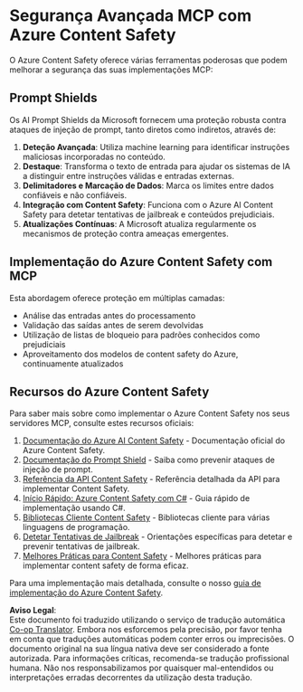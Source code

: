 <!--
CO_OP_TRANSLATOR_METADATA:
{
  "original_hash": "f5300fd1b5e84520d500b2a8f568a1d8",
  "translation_date": "2025-07-16T23:13:28+00:00",
  "source_file": "02-Security/azure-content-safety.md",
  "language_code": "pt"
}
-->
# Segurança Avançada MCP com Azure Content Safety

O Azure Content Safety oferece várias ferramentas poderosas que podem melhorar a segurança das suas implementações MCP:

## Prompt Shields

Os AI Prompt Shields da Microsoft fornecem uma proteção robusta contra ataques de injeção de prompt, tanto diretos como indiretos, através de:

1. **Deteção Avançada**: Utiliza machine learning para identificar instruções maliciosas incorporadas no conteúdo.
2. **Destaque**: Transforma o texto de entrada para ajudar os sistemas de IA a distinguir entre instruções válidas e entradas externas.
3. **Delimitadores e Marcação de Dados**: Marca os limites entre dados confiáveis e não confiáveis.
4. **Integração com Content Safety**: Funciona com o Azure AI Content Safety para detetar tentativas de jailbreak e conteúdos prejudiciais.
5. **Atualizações Contínuas**: A Microsoft atualiza regularmente os mecanismos de proteção contra ameaças emergentes.

## Implementação do Azure Content Safety com MCP

Esta abordagem oferece proteção em múltiplas camadas:
- Análise das entradas antes do processamento
- Validação das saídas antes de serem devolvidas
- Utilização de listas de bloqueio para padrões conhecidos como prejudiciais
- Aproveitamento dos modelos de content safety do Azure, continuamente atualizados

## Recursos do Azure Content Safety

Para saber mais sobre como implementar o Azure Content Safety nos seus servidores MCP, consulte estes recursos oficiais:

1. [Documentação do Azure AI Content Safety](https://learn.microsoft.com/azure/ai-services/content-safety/) - Documentação oficial do Azure Content Safety.
2. [Documentação do Prompt Shield](https://learn.microsoft.com/azure/ai-services/content-safety/concepts/prompt-shield) - Saiba como prevenir ataques de injeção de prompt.
3. [Referência da API Content Safety](https://learn.microsoft.com/rest/api/contentsafety/) - Referência detalhada da API para implementar Content Safety.
4. [Início Rápido: Azure Content Safety com C#](https://learn.microsoft.com/azure/ai-services/content-safety/quickstart-csharp) - Guia rápido de implementação usando C#.
5. [Bibliotecas Cliente Content Safety](https://learn.microsoft.com/azure/ai-services/content-safety/quickstart-client-libraries-rest-api) - Bibliotecas cliente para várias linguagens de programação.
6. [Detetar Tentativas de Jailbreak](https://learn.microsoft.com/azure/ai-services/content-safety/concepts/jailbreak-detection) - Orientações específicas para detetar e prevenir tentativas de jailbreak.
7. [Melhores Práticas para Content Safety](https://learn.microsoft.com/azure/ai-services/content-safety/concepts/best-practices) - Melhores práticas para implementar content safety de forma eficaz.

Para uma implementação mais detalhada, consulte o nosso [guia de implementação do Azure Content Safety](./azure-content-safety-implementation.md).

**Aviso Legal**:  
Este documento foi traduzido utilizando o serviço de tradução automática [Co-op Translator](https://github.com/Azure/co-op-translator). Embora nos esforcemos pela precisão, por favor tenha em conta que traduções automáticas podem conter erros ou imprecisões. O documento original na sua língua nativa deve ser considerado a fonte autorizada. Para informações críticas, recomenda-se tradução profissional humana. Não nos responsabilizamos por quaisquer mal-entendidos ou interpretações erradas decorrentes da utilização desta tradução.